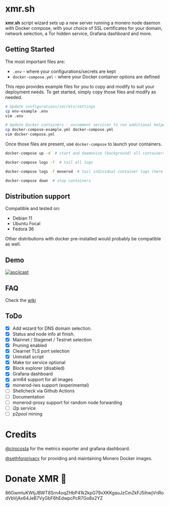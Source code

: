 # xmr.sh

**xmr.sh** script wizard sets up a new server running a monero node daemon with Docker compose, with your choice of SSL certificates for your domain, network selection, a Tor hidden service, Grafana dashboard and more.

## Getting Started

The most important files are:

* `.env` - where your configurations/secrets are kept
* `docker-compose.yml` - where your Docker container options are defined

This repo provides example files for you to copy and modify to suit your deployment needs. To get started, simply copy those files and modify as needed.

```bash
# Update configurations/secrets/settings
cp env-example .env
vim .env

# Update Docker containers - uncomment services to run additional helpers
cp docker-compose-example.yml docker-compose.yml
vim docker-compose.yml
```

Once those files are present, use `docker-compose` to launch your containers.

```bash
docker-compose up -d  # start and daemonize (background) all containers

docker-compose logs -f  # tail all logs

docker-compose logs -f monerod  # tail individual container logs (here monerod)

docker-compose down  # stop containers
```

## Distribution support

Compatible and tested on:

- Debian 11
- Ubuntu Focal
- Fedora 36

Other distributions with docker pre-installed would probably be compatible as well.

## Demo

[![asciicast](https://asciinema.org/a/1gL7tNhb3XgPUr26losgZaeCJ.svg)](https://asciinema.org/a/1gL7tNhb3XgPUr26losgZaeCJ)

## FAQ

Check the [wiki](https://github.com/vdo/xmr.sh/wiki/FAQ)

## ToDo

- [x] Add wizard for DNS domain selection.
- [x] Status and node info at finish.
- [x] Mainnet / Stagenet / Testnet selection
- [x] Pruning enabled
- [x] Clearnet TLS port selection
- [x] Uninstall script
- [x] Make tor service optional
- [x] Block explorer (disabled)
- [x] Grafana dashboard
- [x] arm64 support for all images
- [x] monerod-lws support (experimental)
- [ ] Shellcheck via Github Actions
- [ ] Documentation
- [ ] monerod-proxy support for random node forwarding
- [ ] i2p service
- [ ] p2pool mining

# Credits

[@cirocosta](https://github.com/cirocosta) for the metrics exporter and grafana dashboard.

[@sethforprivacy](https://github.com/sethforprivacy) for providing and maintaining Monero Docker images.

# Donate XMR 🍕

86GwmtuKWtjJBWT8Srn4oqZHbP41k2kpG79xXKKgauJzCmZkFJ5ihwjVnRodVbVjAx64JeB7VyGbF6hEdwpcPcR7Go8x2YZ
